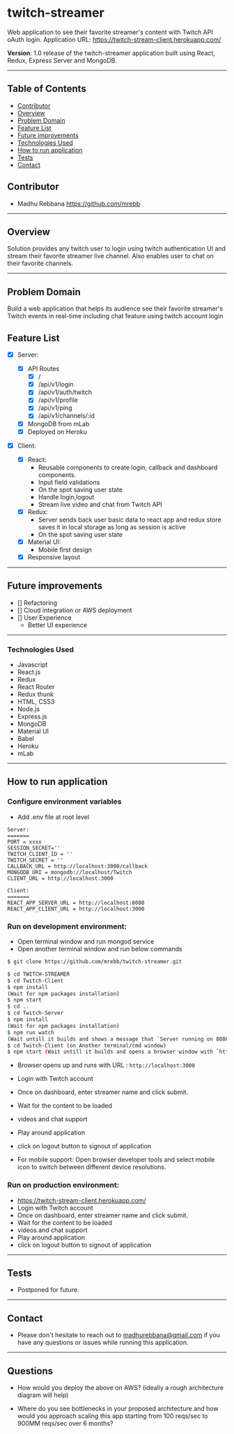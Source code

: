 # twitch-streamer
Web application to see their favorite streamer's content with Twitch API oAuth login.
Application URL: https://twitch-stream-client.herokuapp.com/

**Version**: 1.0 release of the twitch-streamer application built using React, Redux, Express Server and MongoDB.
***

## Table of Contents
* [Contributor](#contributor)
* [Overview](#overview)
* [Problem Domain](#problem-domain)
* [Feature List](#feature-list)
* [Future improvements](#future-improvements)
* [Technologies Used](#technologies-used)
* [How to run application](#How-to-run-application)
* [Tests](#tests)
* [Contact](#Contact)

## Contributor
* Madhu Rebbana https://github.com/mrebb 
***

## Overview
Solution provides any twitch user to login using twitch authentication UI and stream their favorite streamer live channel. Also enables user to chat on their favorite channels. 
***

## Problem Domain
Build a web application that helps its audience see their favorite streamer's Twitch events in real-time including chat feature using twitch account login

## Feature List

- [x] Server:
    
  - [x] API Routes
    - [x] /
    - [x] /api/v1/login
    - [x] /api/v1/auth/twitch
    - [x] /api/v1/profile
    - [x] /api/v1/ping
    - [x] /api/v1/channels/:id
  - [x] MongoDB from mLab
  - [x] Deployed on Heroku

- [x] Client:

    - [x] React:
        - Reusable components to create login, callback and dashboard components.
        - Input field validations
        - On the spot saving user state
        - Handle login,logout
        - Stream live video and chat from Twitch API
    - [x] Redux: 
        - Server sends back user basic data to react app and redux store saves it in local storage as long as session is active
        - On the spot saving user state
    - [x] Material UI: 
        - Mobile first design
    - [x] Responsive layout 
***
## Future improvements
- [] Refactoring
- [] Cloud integration or AWS deployment
- [] User Experience
    - Better UI experience
***
### Technologies Used
* Javascript
* React.js
* Redux
* React Router
* Redux thunk
* HTML, CSS3
* Node.js
* Express.js
* MongoDB
* Material UI
* Babel
* Heroku
* mLab
***

## How to run application

### Configure environment variables
* Add .env file at root level
```
Server:
=======
PORT = xxxx
SESSION_SECRET=''
TWITCH_CLIENT_ID = ''
TWITCH_SECRET = ''
CALLBACK_URL = http://localhost:3000/callback
MONGODB_URI = mongodb://localhost/Twitch
CLIENT_URL = http://localhost:3000

Client:
=======
REACT_APP_SERVER_URL = http://localhost:8080
REACT_APP_CLIENT_URL = http://localhost:3000
```

### Run on development environment:
* Open terminal window and run mongod service
* Open another terminal window and run below commands
```sh
$ git clone https://github.com/mrebb/twitch-streamer.git

$ cd TWITCH-STREAMER
$ cd Twitch-Client
$ npm install
(Wait for npm packages installation)
$ npm start
$ cd ..
$ cd Twitch-Server
$ npm install
(Wait for npm packages installation)
$ npm run watch 
(Wait untill it builds and shows a message that `Server running on 8080`. you can also open and see `http://localhost:8080` ) 
$ cd Twitch-Client (on Another terminal/cmd window)
$ npm start (Wait untill it builds and opens a browser window with `http://localhost:3000`)

```
* Browser opens up and runs with URL : `http://localhost:3000`
* Login with Twitch account
* Once on dashboard, enter streamer name and click submit. 
* Wait for the content to be loaded
* videos and chat support
* Play around application
* click on logout button to signout of application

* For mobile support: Open browser developer tools and select mobile icon to switch between different device resolutions.
   
### Run on production environment:
* https://twitch-stream-client.herokuapp.com/
* Login with Twitch account
* Once on dashboard, enter streamer name and click submit. 
* Wait for the content to be loaded
* videos and chat support
* Play around application
* click on logout button to signout of application
***
## Tests
* Postponed for future.
***
## Contact
* Please don't hesitate to reach out to madhurebbana@gmail.com if you have any questions or issues while running this application. 
***
## Questions
* How would you deploy the above on AWS? (ideally a rough architecture diagram will help)

*  Where do you see bottlenecks in your proposed architecture and how would you approach scaling this app starting from 100 reqs/sec to 900MM reqs/sec over 6 months?